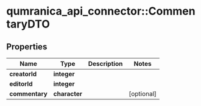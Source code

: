 # qumranica_api_connector::CommentaryDTO

## Properties
Name | Type | Description | Notes
------------ | ------------- | ------------- | -------------
**creatorId** | **integer** |  | 
**editorId** | **integer** |  | 
**commentary** | **character** |  | [optional] 


